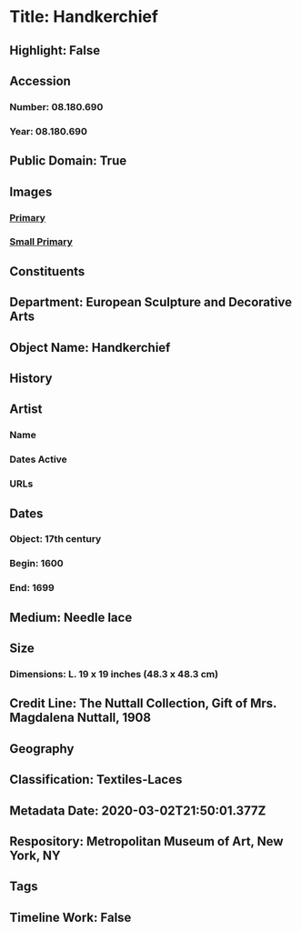 # Title: Handkerchief
## Highlight: False
## Accession
### Number: 08.180.690
### Year: 08.180.690
## Public Domain: True
## Images
### [Primary](https://images.metmuseum.org/CRDImages/es/original/54378.jpg)
### [Small Primary](https://images.metmuseum.org/CRDImages/es/web-large/54378.jpg)
## Constituents
## Department: European Sculpture and Decorative Arts
## Object Name: Handkerchief
## History
## Artist
### Name
### Dates Active
### URLs
## Dates
### Object: 17th century
### Begin: 1600
### End: 1699
## Medium: Needle lace
## Size
### Dimensions: L. 19 x 19 inches (48.3 x 48.3 cm)
## Credit Line: The Nuttall Collection, Gift of Mrs. Magdalena Nuttall, 1908
## Geography
## Classification: Textiles-Laces
## Metadata Date: 2020-03-02T21:50:01.377Z
## Respository: Metropolitan Museum of Art, New York, NY
## Tags
## Timeline Work: False